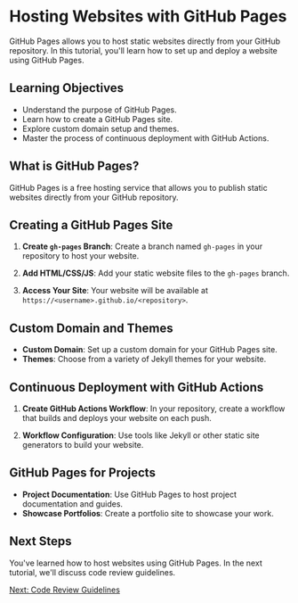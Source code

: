 # Hosting Websites with GitHub Pages

GitHub Pages allows you to host static websites directly from your GitHub repository. In this tutorial, you'll learn how to set up and deploy a website using GitHub Pages.

## Learning Objectives

- Understand the purpose of GitHub Pages.
- Learn how to create a GitHub Pages site.
- Explore custom domain setup and themes.
- Master the process of continuous deployment with GitHub Actions.

## What is GitHub Pages?

GitHub Pages is a free hosting service that allows you to publish static websites directly from your GitHub repository.

## Creating a GitHub Pages Site

1. **Create `gh-pages` Branch**: Create a branch named `gh-pages` in your repository to host your website.

2. **Add HTML/CSS/JS**: Add your static website files to the `gh-pages` branch.

3. **Access Your Site**: Your website will be available at `https://<username>.github.io/<repository>`.

## Custom Domain and Themes

- **Custom Domain**: Set up a custom domain for your GitHub Pages site.
- **Themes**: Choose from a variety of Jekyll themes for your website.

## Continuous Deployment with GitHub Actions

1. **Create GitHub Actions Workflow**: In your repository, create a workflow that builds and deploys your website on each push.

2. **Workflow Configuration**: Use tools like Jekyll or other static site generators to build your website.

## GitHub Pages for Projects

- **Project Documentation**: Use GitHub Pages to host project documentation and guides.
- **Showcase Portfolios**: Create a portfolio site to showcase your work.

## Next Steps

You've learned how to host websites using GitHub Pages. In the next tutorial, we'll discuss code review guidelines.

[Next: Code Review Guidelines](11-code-review-guidelines.md)
